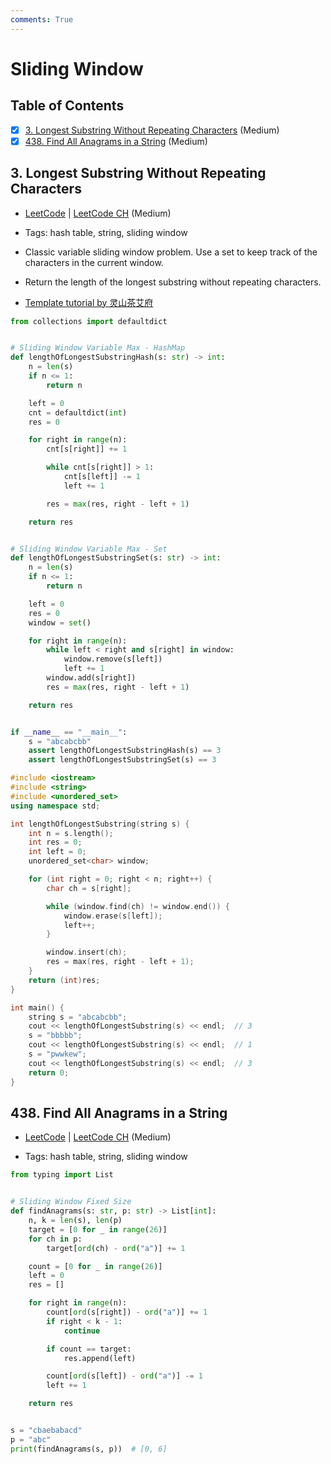 ```yaml
---
comments: True
---
```


# Sliding Window

## Table of Contents

- [x] [3. Longest Substring Without Repeating Characters](https://leetcode.cn/problems/longest-substring-without-repeating-characters/) (Medium)
- [x] [438. Find All Anagrams in a String](https://leetcode.cn/problems/find-all-anagrams-in-a-string/) (Medium)

## 3. Longest Substring Without Repeating Characters

-   [LeetCode](https://leetcode.com/problems/longest-substring-without-repeating-characters/) | [LeetCode CH](https://leetcode.cn/problems/longest-substring-without-repeating-characters/) (Medium)

-   Tags: hash table, string, sliding window
- Classic variable sliding window problem. Use a set to keep track of the characters in the current window.
- Return the length of the longest substring without repeating characters.
- [Template tutorial by 灵山茶艾府](https://leetcode.cn/problems/longest-substring-without-repeating-characters/solutions/1959540/xia-biao-zong-suan-cuo-qing-kan-zhe-by-e-iaks)

```python title="3. Longest Substring Without Repeating Characters - Python Solution"
from collections import defaultdict


# Sliding Window Variable Max - HashMap
def lengthOfLongestSubstringHash(s: str) -> int:
    n = len(s)
    if n <= 1:
        return n

    left = 0
    cnt = defaultdict(int)
    res = 0

    for right in range(n):
        cnt[s[right]] += 1

        while cnt[s[right]] > 1:
            cnt[s[left]] -= 1
            left += 1

        res = max(res, right - left + 1)

    return res


# Sliding Window Variable Max - Set
def lengthOfLongestSubstringSet(s: str) -> int:
    n = len(s)
    if n <= 1:
        return n

    left = 0
    res = 0
    window = set()

    for right in range(n):
        while left < right and s[right] in window:
            window.remove(s[left])
            left += 1
        window.add(s[right])
        res = max(res, right - left + 1)

    return res


if __name__ == "__main__":
    s = "abcabcbb"
    assert lengthOfLongestSubstringHash(s) == 3
    assert lengthOfLongestSubstringSet(s) == 3

```

```cpp title="3. Longest Substring Without Repeating Characters - C++ Solution"
#include <iostream>
#include <string>
#include <unordered_set>
using namespace std;

int lengthOfLongestSubstring(string s) {
    int n = s.length();
    int res = 0;
    int left = 0;
    unordered_set<char> window;

    for (int right = 0; right < n; right++) {
        char ch = s[right];

        while (window.find(ch) != window.end()) {
            window.erase(s[left]);
            left++;
        }

        window.insert(ch);
        res = max(res, right - left + 1);
    }
    return (int)res;
}

int main() {
    string s = "abcabcbb";
    cout << lengthOfLongestSubstring(s) << endl;  // 3
    s = "bbbbb";
    cout << lengthOfLongestSubstring(s) << endl;  // 1
    s = "pwwkew";
    cout << lengthOfLongestSubstring(s) << endl;  // 3
    return 0;
}
```

## 438. Find All Anagrams in a String

-   [LeetCode](https://leetcode.com/problems/find-all-anagrams-in-a-string/) | [LeetCode CH](https://leetcode.cn/problems/find-all-anagrams-in-a-string/) (Medium)

-   Tags: hash table, string, sliding window
```python title="438. Find All Anagrams in a String - Python Solution"
from typing import List


# Sliding Window Fixed Size
def findAnagrams(s: str, p: str) -> List[int]:
    n, k = len(s), len(p)
    target = [0 for _ in range(26)]
    for ch in p:
        target[ord(ch) - ord("a")] += 1

    count = [0 for _ in range(26)]
    left = 0
    res = []

    for right in range(n):
        count[ord(s[right]) - ord("a")] += 1
        if right < k - 1:
            continue

        if count == target:
            res.append(left)

        count[ord(s[left]) - ord("a")] -= 1
        left += 1

    return res


s = "cbaebabacd"
p = "abc"
print(findAnagrams(s, p))  # [0, 6]

```

